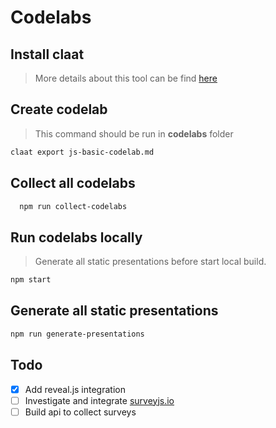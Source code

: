 # Codelabs

## Install claat

> More details about this tool can be find [here](https://github.com/googlecodelabs/tools)

## Create codelab

> This command should be run in **codelabs** folder

```bash
claat export js-basic-codelab.md
```

## Collect all codelabs

```bash
  npm run collect-codelabs
```

## Run codelabs locally

> Generate all static presentations before start local build.

```bash
npm start
```

## Generate all static presentations

```bash
npm run generate-presentations
```

## Todo

- [X] Add reveal.js integration
- [ ] Investigate and integrate [surveyjs.io](https://surveyjs.io/Examples/Library#content-js)
- [ ] Build api to collect surveys
